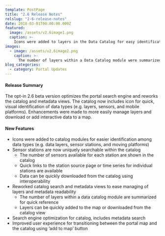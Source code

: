 ```yaml
---
template: PostPage
title: "2.6 Release Notes"
relslug: "2-6-release-notes"
date: 2018-03-01T00:00:00.000Z
featured:
  image: /assets/v2.6image1.png
  caption: >-
    Icons were added to layers in the Data Catalog for easy identification among data types. The catalog views were reworked to ease the readability of data layers.
images:
  - image: /assets/v2.6image2.png
    caption: >-
      The number of layers within a Data Catalog module were summarized for quick reference.  Users can quickly downloaded data using interoperability from with the Catalog and data layer views.
blog_categories:
  - category: Portal Updates
---
```

#### Release Summary

The opt-in 2.6 beta version optimizes the portal search engine and reworks the catalog and metadata views. The catalog now includes icon for quick, visual identification of data types (e.g. layers, sensors, and mobile platforms). Enhancements were made to more easily manage layers and download or add interactive data to a map.


#### New Features

*  Icons were added to catalog modules for easier identification among data types (e.g. data layers, sensor stations, and moving platforms)
*  Sensor stations are now uniquely searchable within the catalog
    *  The number of sensors available for each station are shown in the catalog
    *  Quick links to the station source page or time series for individual stations are available
    *  Data can be quickly downloaded from the catalog using interoperability
*  Reworked catalog search and metadata views to ease managing of layers and metadata readability
    *  The number of layers within a data catalog module are summarized for quick reference
    *  Layers can be quickly added to the map or downloaded from the catalog view
*  Search engine optimization for catalog, includes metadata search
*  Improved user experience for transitioning between the portal map and the catalog using ‘add to map’ button
